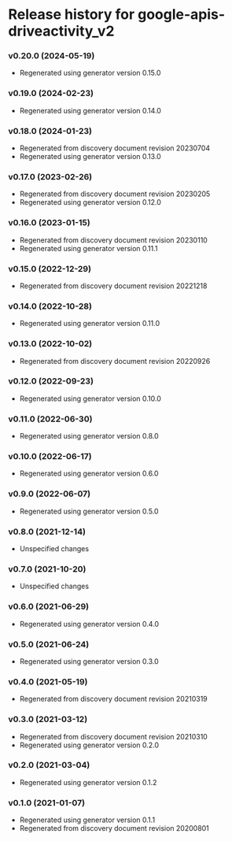 # Release history for google-apis-driveactivity_v2

### v0.20.0 (2024-05-19)

* Regenerated using generator version 0.15.0

### v0.19.0 (2024-02-23)

* Regenerated using generator version 0.14.0

### v0.18.0 (2024-01-23)

* Regenerated from discovery document revision 20230704
* Regenerated using generator version 0.13.0

### v0.17.0 (2023-02-26)

* Regenerated from discovery document revision 20230205
* Regenerated using generator version 0.12.0

### v0.16.0 (2023-01-15)

* Regenerated from discovery document revision 20230110
* Regenerated using generator version 0.11.1

### v0.15.0 (2022-12-29)

* Regenerated from discovery document revision 20221218

### v0.14.0 (2022-10-28)

* Regenerated using generator version 0.11.0

### v0.13.0 (2022-10-02)

* Regenerated from discovery document revision 20220926

### v0.12.0 (2022-09-23)

* Regenerated using generator version 0.10.0

### v0.11.0 (2022-06-30)

* Regenerated using generator version 0.8.0

### v0.10.0 (2022-06-17)

* Regenerated using generator version 0.6.0

### v0.9.0 (2022-06-07)

* Regenerated using generator version 0.5.0

### v0.8.0 (2021-12-14)

* Unspecified changes

### v0.7.0 (2021-10-20)

* Unspecified changes

### v0.6.0 (2021-06-29)

* Regenerated using generator version 0.4.0

### v0.5.0 (2021-06-24)

* Regenerated using generator version 0.3.0

### v0.4.0 (2021-05-19)

* Regenerated from discovery document revision 20210319

### v0.3.0 (2021-03-12)

* Regenerated from discovery document revision 20210310
* Regenerated using generator version 0.2.0

### v0.2.0 (2021-03-04)

* Regenerated using generator version 0.1.2

### v0.1.0 (2021-01-07)

* Regenerated using generator version 0.1.1
* Regenerated from discovery document revision 20200801

